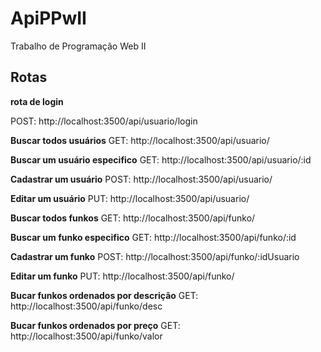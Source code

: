 # ApiPPwII
Trabalho de Programação Web II

## Rotas
**rota de login**

POST: http://localhost:3500/api/usuario/login

**Buscar todos usuários**
GET: http://localhost:3500/api/usuario/

**Buscar um usuário especifico**
GET: http://localhost:3500/api/usuario/:id

**Cadastrar um usuário**
POST: http://localhost:3500/api/usuario/

**Editar um usuário**
PUT: http://localhost:3500/api/usuario/

**Buscar todos funkos**
GET: http://localhost:3500/api/funko/

**Buscar um funko especifico**
GET: http://localhost:3500/api/funko/:id

**Cadastrar um funko**
POST: http://localhost:3500/api/funko/:idUsuario

**Editar um funko**
PUT: http://localhost:3500/api/funko/

**Bucar funkos ordenados por descrição**
GET: http://localhost:3500/api/funko/desc

**Bucar funkos ordenados por preço**
GET: http://localhost:3500/api/funko/valor


